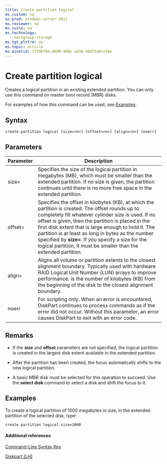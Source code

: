 ```yaml
---
title: Create partition logical
ms.custom: na
ms.prod: windows-server-2012
ms.reviewer: na
ms.suite: na
ms.technology: 
  - techgroup-storage
ms.tgt_pltfrm: na
ms.topic: article
ms.assetid: 1f59b79a-d690-4d0e-ad38-40df5a0ce38e
---
```

# Create partition logical
Creates a logical partition in an existing extended partition. You can only use this command on master boot record \(MBR\) disks.

For examples of how this command can be used, see [Examples](#BKMK_examples).

## Syntax

```
create partition logical [size=<n>] [offset=<n>] [align=<n>] [noerr]
```

## Parameters

|Parameter|Description|
|-------------|---------------|
|size\=<n>|Specifies the size of the logical partition in megabytes \(MB\), which must be smaller than the extended partition. If no size is given, the partition continues until there is no more free space in the extended partition.|
|offset\=<n>|Specifies the offset in kilobytes \(KB\), at which the partition is created. The offset rounds up to completely fill whatever cylinder size is used. If no offset is given, then the partition is placed in the first disk extent that is large enough to hold it. The partition is at least as long in bytes as the number specified by **size\=<n>**. If you specify a size for the logical partition, it must be smaller than the extended partition.|
|align\=<n>|Aligns all volume or partition extents to the closest alignment boundary. Typically used with hardware RAID Logical Unit Number \(LUN\) arrays to improve performance.  <n> is the number of kilobytes \(KB\) from the beginning of the disk to the closest alignment boundary.|
|noerr|For scripting only. When an error is encountered, DiskPart continues to process commands as if the error did not occur. Without this parameter, an error causes DiskPart to exit with an error code.|

## Remarks

-   If the **size** and **offset** parameters are not specified, the logical partition is created in the largest disk extent available in the extended partition.

-   After the partition has been created, the focus automatically shifts to the new logical partition.

-   A basic MBR disk must be selected for this operation to succeed. Use the **select disk** command to select a disk and shift the focus to it.

## <a name="BKMK_examples"></a>Examples
To create a logical partition of 1000 megabytes in size, in the extended partition of the selected disk, type:

```
create partition logical size=1000
```

#### Additional references
[Command-Line Syntax Key](Command-Line-Syntax-Key.md)

[Diskpart \[LH\]](assetId:///26a4a166-95fa-4faf-95bc-2d5345f4a57a)


